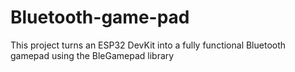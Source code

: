 # Bluetooth-game-pad
This project turns an ESP32 DevKit into a fully functional Bluetooth gamepad using the BleGamepad library

